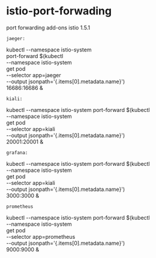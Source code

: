 # istio-port-forwading
port forwarding add-ons istio 1.5.1

`jaeger:`

kubectl --namespace istio-system \
    port-forward $(kubectl \
    --namespace istio-system \
    get pod \
    --selector app=jaeger \
    --output jsonpath='{.items[0].metadata.name}') \
    16686:16686 &
    
`kiali:`

kubectl --namespace istio-system     port-forward $(kubectl \
    --namespace istio-system \
    get pod \
    --selector app=kiali \
    --output jsonpath='{.items[0].metadata.name}') \
    20001:20001 &

`grafana:`

kubectl --namespace istio-system     port-forward $(kubectl \
    --namespace istio-system \
    get pod \
    --selector app=kiali \
    --output jsonpath='{.items[0].metadata.name}') \
    3000:3000 &
    
`prometheus`

kubectl --namespace istio-system     port-forward $(kubectl \
    --namespace istio-system \
    get pod \
    --selector app=prometheus \
    --output jsonpath='{.items[0].metadata.name}') \
    9000:9000 &
